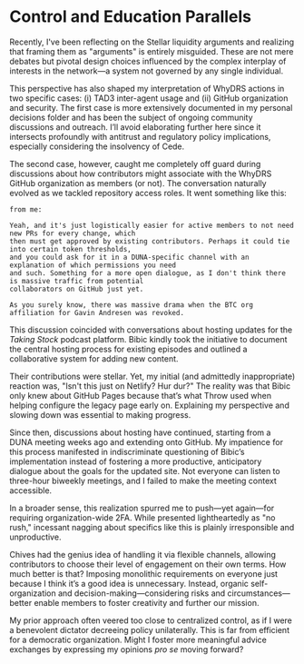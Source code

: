 # Control and Education Parallels

Recently, I've been reflecting on the Stellar liquidity arguments and realizing that framing them as "arguments" is entirely misguided. These are not mere debates but pivotal design choices influenced by the complex interplay of interests in the network—a system not governed by any single individual.

This perspective has also shaped my interpretation of WhyDRS actions in two specific cases: (i) TAD3 inter-agent usage and (ii) GitHub organization and security. The first case is more extensively documented in my personal decisions folder and has been the subject of ongoing community discussions and outreach. I’ll avoid elaborating further here since it intersects profoundly with antitrust and regulatory policy implications, especially considering the insolvency of Cede.

The second case, however, caught me completely off guard during discussions about how contributors might associate with the WhyDRS GitHub organization as members (or not). The conversation naturally evolved as we tackled repository access roles. It went something like this:

```
from me:

Yeah, and it's just logistically easier for active members to not need new PRs for every change, which
then must get approved by existing contributors. Perhaps it could tie into certain token thresholds,
and you could ask for it in a DUNA-specific channel with an explanation of which permissions you need
and such. Something for a more open dialogue, as I don't think there is massive traffic from potential
collaborators on GitHub just yet.

As you surely know, there was massive drama when the BTC org affiliation for Gavin Andresen was revoked.
```

This discussion coincided with conversations about hosting updates for the _Taking Stock_ podcast platform. Bibic kindly took the initiative to document the central hosting process for existing episodes and outlined a collaborative system for adding new content.

Their contributions were stellar. Yet, my initial (and admittedly inappropriate) reaction was, "Isn't this just on Netlify? Hur dur?" The reality was that Bibic only knew about GitHub Pages because that’s what Throw used when helping configure the legacy page early on. Explaining my perspective and slowing down was essential to making progress.

Since then, discussions about hosting have continued, starting from a DUNA meeting weeks ago and extending onto GitHub. My impatience for this process manifested in indiscriminate questioning of Bibic’s implementation instead of fostering a more productive, anticipatory dialogue about the goals for the updated site. Not everyone can listen to three-hour biweekly meetings, and I failed to make the meeting context accessible.

In a broader sense, this realization spurred me to push—yet again—for requiring organization-wide 2FA. While presented lightheartedly as "no rush," incessant nagging about specifics like this is plainly irresponsible and unproductive.

Chives had the genius idea of handling it via flexible channels, allowing contributors to choose their level of engagement on their own terms. How much better is that? Imposing monolithic requirements on everyone just because I think it’s a good idea is unnecessary. Instead, organic self-organization and decision-making—considering risks and circumstances—better enable members to foster creativity and further our mission.

My prior approach often veered too close to centralized control, as if I were a benevolent dictator decreeing policy unilaterally. This is far from efficient for a democratic organization. Might I foster more meaningful advice exchanges by expressing my opinions _pro se_ moving forward?

